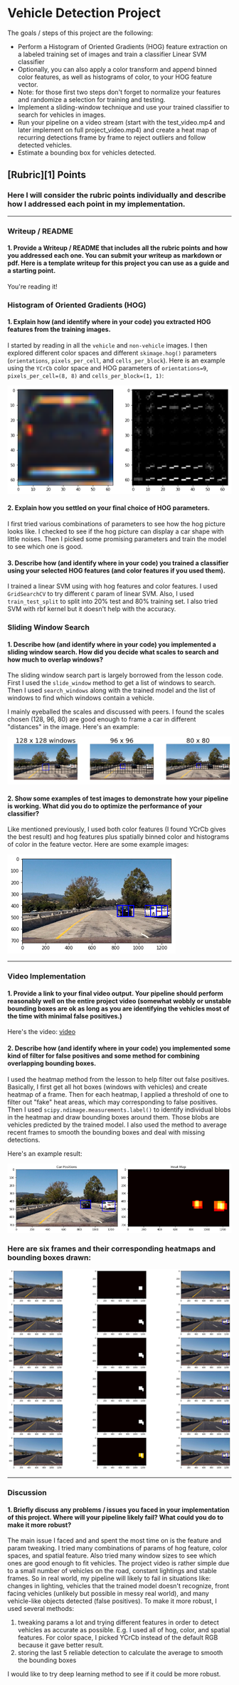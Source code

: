 # Vehicle Detection Project

The goals / steps of this project are the following:

* Perform a Histogram of Oriented Gradients (HOG) feature extraction on a labeled training set of images and train a classifier Linear SVM classifier
* Optionally, you can also apply a color transform and append binned color features, as well as histograms of color, to your HOG feature vector. 
* Note: for those first two steps don't forget to normalize your features and randomize a selection for training and testing.
* Implement a sliding-window technique and use your trained classifier to search for vehicles in images.
* Run your pipeline on a video stream (start with the test\_video.mp4 and later implement on full project\_video.mp4) and create a heat map of recurring detections frame by frame to reject outliers and follow detected vehicles.
* Estimate a bounding box for vehicles detected.

## [Rubric][1] Points 
### Here I will consider the rubric points individually and describe how I addressed each point in my implementation.  

---
### Writeup / README

#### 1. Provide a Writeup / README that includes all the rubric points and how you addressed each one.  You can submit your writeup as markdown or pdf. Here is a template writeup for this project you can use as a guide and a starting point.  

You're reading it!

### Histogram of Oriented Gradients (HOG)

#### 1. Explain how (and identify where in your code) you extracted HOG features from the training images.

I started by reading in all the `vehicle` and `non-vehicle` images. I then explored different color spaces and different `skimage.hog()` parameters (`orientations`, `pixels_per_cell`, and `cells_per_block`). Here is an example using the `YCrCb` color space and HOG parameters of `orientations=9`, `pixels_per_cell=(8, 8)` and `cells_per_block=(1, 1)`:

![hog](./output_images/hog.png)


#### 2. Explain how you settled on your final choice of HOG parameters.

I first tried various combinations of parameters to see how the hog picture looks like. I checked to see if the hog picture can display a car shape with little noises. Then I picked some promising parameters and train the model to see which one is good. 

#### 3. Describe how (and identify where in your code) you trained a classifier using your selected HOG features (and color features if you used them).

I trained a linear SVM using with hog features and color features. I used `GridSearchCV` to try different `C` param of linear SVM. Also, I used `train_test_split` to split into 20% test and 80% training set. I also tried SVM with rbf kernel but it doesn't help with the accuracy. 

### Sliding Window Search

#### 1. Describe how (and identify where in your code) you implemented a sliding window search.  How did you decide what scales to search and how much to overlap windows?

The sliding window search part is largely borrowed from the lesson code. First I used the `slide_window` method to get a list of windows to search. Then I used `search_windows` along with the trained model and the list of windows to find which windows contain a vehicle. 

I mainly eyeballed the scales and discussed with peers. I found the scales chosen (128, 96, 80) are good enough to frame a car in different "distances" in the image. Here's an example:

![windowscales](./output_images/windowscales.png)


#### 2. Show some examples of test images to demonstrate how your pipeline is working.  What did you do to optimize the performance of your classifier?

Like mentioned previously, I used both color features (I found YCrCb gives the best result) and hog features plus spatially binned color and histograms of color in the feature vector. Here are some example images:

![pipeline](./output_images/pipeline.png)

---

### Video Implementation

#### 1. Provide a link to your final video output.  Your pipeline should perform reasonably well on the entire project video (somewhat wobbly or unstable bounding boxes are ok as long as you are identifying the vehicles most of the time with minimal false positives.)

Here's the video: [video](./project_video_result.mp4)


#### 2. Describe how (and identify where in your code) you implemented some kind of filter for false positives and some method for combining overlapping bounding boxes.

I used the heatmap method from the lesson to help filter out false positives. Basically, I first get all hot boxes (windows with vehicles) and create heatmap of a frame. Then for each heatmap, I applied a threshold of one to filter out "fake" heat areas, which may corresponding to false positives. Then I used `scipy.ndimage.measurements.label()` to identify individual blobs in the heatmap and draw bounding boxes around them. Those blobs are vehicles predicted by the trained model. I also used the method to average recent frames to smooth the bounding boxes and deal with missing detections.

Here's an example result:

![heatmap](./output_images/heatmap.png)

### Here are six frames and their corresponding heatmaps and bounding boxes drawn:

![sixframe](./output_images/sixframes.png)


---

### Discussion

#### 1. Briefly discuss any problems / issues you faced in your implementation of this project.  Where will your pipeline likely fail?  What could you do to make it more robust?

The main issue I faced and and spent the most time on is the feature and param tweaking. I tried many combinations of params of hog feature, color spaces, and spatial feature. Also tried many window sizes to see which ones are good enough to fit vehicles. The project video is rather simple due to a small number of vehicles on the road, constant lightings and stable frames. So in real world, my pipeline will likely to fail in situations like: changes in lighting, vehicles that the trained model doesn't recognize, front facing vehicles (unlikely but possible in messy real world), and many vehicle-like objects detected (false positives). To make it more robust, I used several methods:

1. tweaking params a lot and trying different features in order to detect vehicles as accurate as possible. E.g. I used all of hog, color, and spatial features. For color space, I picked YCrCb instead of the default RGB because it gave better result. 
2. storing the last 5 reliable detection to calculate the average to smooth the bounding boxes

I would like to try deep learning method to see if it could be more robust.


